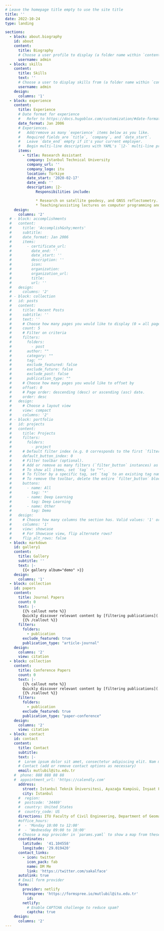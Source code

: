 ```yaml
---
# Leave the homepage title empty to use the site title
title: ''
date: 2022-10-24
type: landing

sections:
  - block: about.biography
    id: about
    content:
      title: Biography
      # Choose a user profile to display (a folder name within `content/authors/`)
      username: admin
  - block: skills
    content:
      title: Skills
      text: ''
      # Choose a user to display skills from (a folder name within `content/authors/`)
      username: admin
    design:
      columns: '1'
  - block: experience
    content:
      title: Experience
      # Date format for experience
      #   Refer to https://docs.hugoblox.com/customization/#date-format
      date_format: Jan 2006
      # Experiences.
      #   Add/remove as many `experience` items below as you like.
      #   Required fields are `title`, `company`, and `date_start`.
      #   Leave `date_end` empty if it's your current employer.
      #   Begin multi-line descriptions with YAML's `|2-` multi-line prefix.
      items:
        - title: Research Assistant
          company: Istanbul Technical University
          company_url: ''
          company_logo: itu
          location: Türkiye
          date_start: '2020-02-17'
          date_end: ''
          description: |2-
              Responsibilities include:

              * Research on satellite geodesy, and GNSS reflectometry.
              * Teaching/assisting lectures on computer programming and geodesy.
    design:
      columns: '2'
  # - block: accomplishments
  #   content:
  #     title: 'Accomplish&shy;ments'
  #     subtitle:
  #     date_format: Jan 2006
  #     items:
  #       - certificate_url: 
  #         date_end: ''
  #         date_start: ''
  #         description: ''
  #         icon: 
  #         organization: 
  #         organization_url: 
  #         title: 
  #         url: ''
  #   design:
  #     columns: '2'
  # - block: collection
  #   id: posts
  #   content:
  #     title: Recent Posts
  #     subtitle: ''
  #     text: ''
  #     # Choose how many pages you would like to display (0 = all pages)
  #     count: 5
  #     # Filter on criteria
  #     filters:
  #       folders:
  #         - post
  #       author: ""
  #       category: ""
  #       tag: ""
  #       exclude_featured: false
  #       exclude_future: false
  #       exclude_past: false
  #       publication_type: ""
  #     # Choose how many pages you would like to offset by
  #     offset: 0
  #     # Page order: descending (desc) or ascending (asc) date.
  #     order: desc
  #   design:
  #     # Choose a layout view
  #     view: compact
  #     columns: '2'
  # - block: portfolio
  #   id: projects
  #   content:
  #     title: Projects
  #     filters:
  #       folders:
  #         - project
  #     # Default filter index (e.g. 0 corresponds to the first `filter_button` instance below).
  #     default_button_index: 0
  #     # Filter toolbar (optional).
  #     # Add or remove as many filters (`filter_button` instances) as you like.
  #     # To show all items, set `tag` to "*".
  #     # To filter by a specific tag, set `tag` to an existing tag name.
  #     # To remove the toolbar, delete the entire `filter_button` block.
  #     buttons:
  #       - name: All
  #         tag: '*'
  #       - name: Deep Learning
  #         tag: Deep Learning
  #       - name: Other
  #         tag: Demo
  #   design:
  #     # Choose how many columns the section has. Valid values: '1' or '2'.
  #     columns: '1'
  #     view: showcase
  #     # For Showcase view, flip alternate rows?
  #     flip_alt_rows: false
  - block: markdown
    id: gallery1
    content:
      title: Gallery
      subtitle: ''
      text: |-
        {{< gallery album="demo" >}}
    design:
      columns: '1'
  - block: collection
    id: papers
    content:
      title: Journal Papers
      count: 0
      text: |-
        {{% callout note %}}
        Quickly discover relevant content by [filtering publications](./publication/).
        {{% /callout %}}
      filters:
        folders:
          - publication
        exclude_featured: true
        publication_type: "article-journal"
    design:
      columns: '2'
      view: citation
  - block: collection
    content:
      title: Conference Papers
      count: 0
      text: |-
        {{% callout note %}}
        Quickly discover relevant content by [filtering publications](./publication/).
        {{% /callout %}}
      filters:
        folders:
          - publication
        exclude_featured: true
        publication_type: "paper-conference"
    design:
      columns: '2'
      view: citation
  - block: contact
    id: contact
    content:
      title: Contact
      subtitle:
      text: |-
      #  Lorem ipsum dolor sit amet, consectetur adipiscing elit. Nam mi diam, venenatis ut magna et, vehicula efficitur enim.
      # Contact (add or remove contact options as necessary)
      email: mutlubil@itu.edu.tr
    #  phone: 888 888 88 88
    #  appointment_url: 'https://calendly.com'
      address:
        street: İstanbul Teknik Üniversitesi, Ayazağa Kampüsü, İnşaat Fakültesi, Geomatik Mühendisliği Bölümü, Ofis No:G303, 34469 Sarıyer
        city: İstanbul
      #  region: 
      #  postcode: '34469'
      #  country: United States
      #  country_code: US
      directions: ITU Faculty of Civil Engineering, Department of Geomatics Engineering, Office No:G303, Maslak, Istanbul
      #office_hours:
      #  - 'Monday 10:00 to 12:00'
      #  - 'Wednesday 09:00 to 10:00'
      # Choose a map provider in `params.yaml` to show a map from these coordinates
      coordinates:
        latitude:  '41.104558'
        longitude: '29.019420'
      contact_links:
        - icon: twitter
          icon_pack: fab
          name: DM Me
          link: 'https://twitter.com/sakalface'
      autolink: true
      # Email form provider
      form:
        provider: netlify
        formspree: 'https://formspree.io/mutlubil@itu.edu.tr'
          id:
        netlify:
          # Enable CAPTCHA challenge to reduce spam?
          captcha: true
    design:
      columns: '2'
---
```

